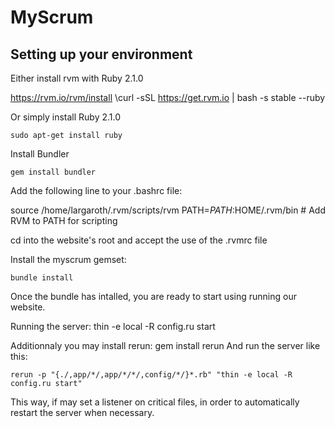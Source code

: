 MyScrum
=======

Setting up your environment
-------

Either install rvm with Ruby 2.1.0

  https://rvm.io/rvm/install
    \curl -sSL https://get.rvm.io | bash -s stable --ruby

Or simply install Ruby 2.1.0

    sudo apt-get install ruby

Install Bundler

    gem install bundler

Add the following line to your .bashrc file:

  source /home/largaroth/.rvm/scripts/rvm
  PATH=$PATH:$HOME/.rvm/bin # Add RVM to PATH for scripting

cd into the website's root and accept the use of the .rvmrc file

Install the myscrum gemset:
  
    bundle install

Once the bundle has intalled, you are ready to start using running our website.

Running the server:
    thin -e local -R config.ru start

Additionnaly you may install rerun:
    gem install rerun
  And run the server like this:

    rerun -p "{./,app/*/,app/*/*/,config/*/}*.rb" "thin -e local -R config.ru start"

  This way, if may set a listener on critical files, in order to automatically restart the server when necessary.


